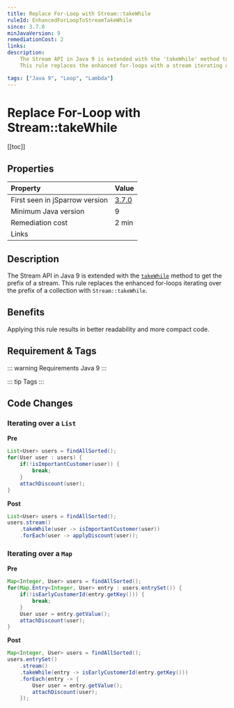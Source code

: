 ```yaml
---
title: Replace For-Loop with Stream::takeWhile
ruleId: EnhancedForLoopToStreamTakeWhile
since: 3.7.0
minJavaVersion: 9
remediationCost: 2
links:
description:
    The Stream API in Java 9 is extended with the 'takeWhile' method to get the prefix of a stream. 
    This rule replaces the enhanced for-loops with a stream iterating over the prefix of a collection with 'Stream::takeWhile'. 

tags: ["Java 9", "Loop", "Lambda"]
---
```


# Replace For-Loop with Stream::takeWhile

[[toc]]

## Properties

<RuleProperties />

| Property                        | Value |
|:------------------------------- |:----- |
| First seen in jSparrow version  | [3.7.0](/eclipse/release-notes.html#_3-7-0) |
| Minimum Java version            | 9     |
| Remediation cost                | 2 min |
| Links                           |       |

## Description

The Stream API in Java 9 is extended with the [`takeWhile`](https://docs.oracle.com/javase/9/docs/api/java/util/stream/Stream.html#takeWhile-java.util.function.Predicate-) method to get the prefix of a stream. 
This rule replaces the enhanced for-loops iterating over the prefix of a collection with `Stream::takeWhile`. 


## Benefits
Applying this rule results in better readability and more compact code. 

## Requirement & Tags

::: warning Requirements
Java 9
:::

::: tip Tags
<TagLinks />
:::

## Code Changes

### Iterating over a `List`
__Pre__
```java
List<User> users = findAllSorted();
for(User user : users) {
    if(!isImportantCustomer(user)) {
        break;
    }
    attachDiscount(user);
}
```

__Post__
```java
List<User> users = findAllSorted();
users.stream()
    .takeWhile(user -> isImportantCustomer(user))
    .forEach(user -> applyDiscount(user));
```

### Iterating over a `Map`
__Pre__
```java
Map<Integer, User> users = findAllSorted();
for(Map.Entry<Integer, User> entry : users.entrySet()) {
    if(!isEarlyCustomerId(entry.getKey())) {
        break;
    }
    User user = entry.getValue();
    attachDiscount(user);
}
```

__Post__
```java
Map<Integer, User> users = findAllSorted();
users.entrySet()
    .stream()
    .takeWhile(entry -> isEarlyCustomerId(entry.getKey()))
    .forEach(entry -> {
        User user = entry.getValue();
        attachDiscount(user);
    });
```
<VersionNotice />

